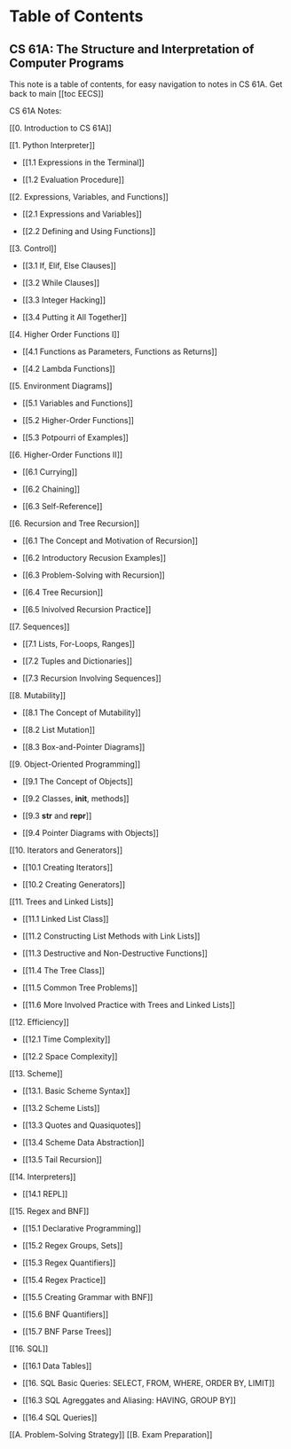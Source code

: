 # Table of Contents

## **CS 61A: The Structure and Interpretation of Computer Programs**

This note is a table of contents, for easy navigation to notes in CS 61A. 
Get back to main [[toc EECS]]

CS 61A Notes:

[[0. Introduction to CS 61A]]


[[1. Python Interpreter]]

- [[1.1 Expressions in the Terminal]]

- [[1.2 Evaluation Procedure]]


[[2. Expressions, Variables, and Functions]]

- [[2.1 Expressions and Variables]]

- [[2.2 Defining and Using Functions]]


[[3. Control]]

- [[3.1 If, Elif, Else Clauses]]

- [[3.2 While Clauses]]

- [[3.3 Integer Hacking]]

- [[3.4 Putting it All Together]]


[[4. Higher Order Functions I]]

- [[4.1 Functions as Parameters, Functions as Returns]]

- [[4.2 Lambda Functions]]


[[5. Environment Diagrams]]

- [[5.1 Variables and Functions]]

- [[5.2 Higher-Order Functions]]

- [[5.3 Potpourri of Examples]]

[[6. Higher-Order Functions II]]

- [[6.1 Currying]] 

- [[6.2 Chaining]] 

- [[6.3 Self-Reference]]

[[6. Recursion and Tree Recursion]]

- [[6.1 The Concept and Motivation of Recursion]]

- [[6.2 Introductory Recusion Examples]]

- [[6.3 Problem-Solving with Recursion]]

- [[6.4 Tree Recursion]]

- [[6.5 Inivolved Recursion Practice]]


[[7. Sequences]]

- [[7.1 Lists, For-Loops, Ranges]]

- [[7.2 Tuples and Dictionaries]]

- [[7.3 Recursion Involving Sequences]]


[[8. Mutability]]

- [[8.1 The Concept of Mutability]]

- [[8.2 List Mutation]]

- [[8.3 Box-and-Pointer Diagrams]]


[[9. Object-Oriented Programming]]

- [[9.1 The Concept of Objects]]

- [[9.2 Classes, __init__, methods]]

- [[9.3 __str__ and __repr__]]

- [[9.4 Pointer Diagrams with Objects]]


[[10. Iterators and Generators]]

- [[10.1 Creating Iterators]]

- [[10.2 Creating Generators]]


[[11. Trees and Linked Lists]]

- [[11.1 Linked List Class]]

- [[11.2 Constructing List Methods with Link Lists]]

- [[11.3 Destructive and Non-Destructive Functions]]

- [[11.4 The Tree Class]]

- [[11.5 Common Tree Problems]]

- [[11.6 More Involved Practice with Trees and Linked Lists]]


[[12. Efficiency]]

- [[12.1 Time Complexity]]

- [[12.2 Space Complexity]]


[[13. Scheme]]

- [[13.1. Basic Scheme Syntax]]

- [[13.2 Scheme Lists]]

- [[13.3 Quotes and Quasiquotes]]

- [[13.4 Scheme Data Abstraction]]

- [[13.5 Tail Recursion]]


[[14. Interpreters]]

- [[14.1 REPL]]


[[15. Regex and BNF]]

- [[15.1 Declarative Programming]]

- [[15.2 Regex Groups, Sets]]

- [[15.3 Regex Quantifiers]]

- [[15.4 Regex Practice]]

- [[15.5 Creating Grammar with BNF]]

- [[15.6 BNF Quantifiers]]

- [[15.7 BNF Parse Trees]]


[[16. SQL]]

- [[16.1 Data Tables]]

- [[16. SQL Basic Queries: SELECT, FROM, WHERE, ORDER BY, LIMIT]]

- [[16.3 SQL Agreggates and Aliasing: HAVING, GROUP BY]]

- [[16.4 SQL Queries]]


[[A. Problem-Solving Strategy]]
[[B. Exam Preparation]]


